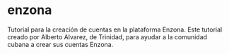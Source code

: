 # enzona
Tutorial para la creación de cuentas en la plataforma Enzona.
Este tutorial creado por Alberto Alvarez, de Trinidad, para ayudar a la comunidad cubana a crear sus cuentas Enzona.
